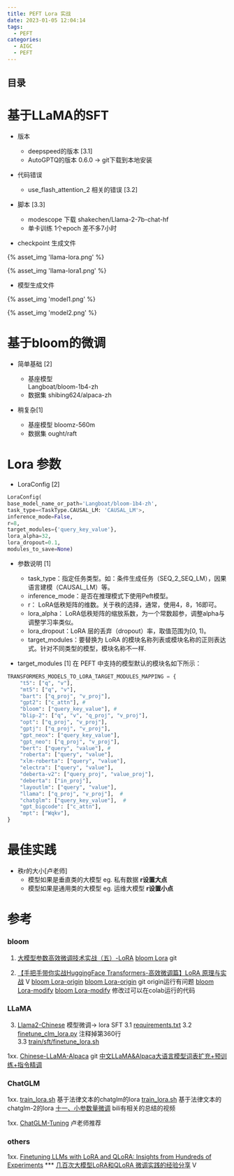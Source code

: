 ```yaml
---
title: PEFT Lora 实战
date: 2023-01-05 12:04:14
tags:
  - PEFT
categories:
  - AIGC  
  - PEFT
---
```


<p></p>
<!-- more -->



## 目录
<!-- toc -->

# 基于LLaMA的SFT
+ 版本
  + deepspeed的版本  [3.1]
  + AutoGPTQ的版本  0.6.0 -> git下载到本地安装
+ 代码错误
  + use_flash_attention_2 相关的错误 [3.2]
+ 脚本 [3.3]
  - modescope 下载 shakechen/Llama-2-7b-chat-hf
  - 单卡训练
    1个epoch 差不多7小时



+ checkpoint 生成文件

{% asset_img 'llama-lora.png' %}

{% asset_img 'llama-lora1.png' %}

+ 模型生成文件

{% asset_img 'model1.png' %}

{% asset_img 'model2.png' %}



# 基于bloom的微调
+ 简单基础  [2]
  - 基座模型  
    Langboat/bloom-1b4-zh 
  - 数据集
    shibing624/alpaca-zh
  
+ 稍复杂[1]
  - 基座模型 
    bloomz-560m 
  - 数据集
    ought/raft

# Lora 参数 
+ LoraConfig [2]
``` python
LoraConfig( 
base_model_name_or_path='Langboat/bloom-1b4-zh', 
task_type=<TaskType.CAUSAL_LM: 'CAUSAL_LM'>, 
inference_mode=False, 
r=8, 
target_modules={'query_key_value'}, 
lora_alpha=32, 
lora_dropout=0.1, 
modules_to_save=None)
```

+ 参数说明 [1]
    - task_type：指定任务类型。如：条件生成任务（SEQ_2_SEQ_LM），因果语言建模（CAUSAL_LM）等。
    - inference_mode：是否在推理模式下使用Peft模型。
    - r： LoRA低秩矩阵的维数。关于秩的选择，通常，使用4，8，16即可。
    - lora_alpha： LoRA低秩矩阵的缩放系数，为一个常数超参，调整alpha与调整学习率类似。
    - lora_dropout：LoRA 层的丢弃（dropout）率，取值范围为[0, 1)。
    - target_modules：要替换为 LoRA 的模块名称列表或模块名称的正则表达式。针对不同类型的模型，模块名称不一样.

+ target_modules [1]
在 PEFT 中支持的模型默认的模块名如下所示：
``` python
TRANSFORMERS_MODELS_TO_LORA_TARGET_MODULES_MAPPING = {
    "t5": ["q", "v"],
    "mt5": ["q", "v"],
    "bart": ["q_proj", "v_proj"],
    "gpt2": ["c_attn"], #
    "bloom": ["query_key_value"], #
    "blip-2": ["q", "v", "q_proj", "v_proj"],
    "opt": ["q_proj", "v_proj"],
    "gptj": ["q_proj", "v_proj"],
    "gpt_neox": ["query_key_value"],
    "gpt_neo": ["q_proj", "v_proj"],
    "bert": ["query", "value"], #
    "roberta": ["query", "value"],
    "xlm-roberta": ["query", "value"],
    "electra": ["query", "value"],
    "deberta-v2": ["query_proj", "value_proj"],
    "deberta": ["in_proj"],
    "layoutlm": ["query", "value"],
    "llama": ["q_proj", "v_proj"],  #
    "chatglm": ["query_key_value"],  #
    "gpt_bigcode": ["c_attn"],
    "mpt": ["Wqkv"],
}
```

# 最佳实践
+ 秩r的大小[卢老师]
  - 模型如果是垂直类的大模型
    eg. 私有数据
    **r设置大点**
  - 模型如果是通用类的大模型
    eg. 运维大模型
    **r设置小点**
    
# 参考
### bloom
1. [大模型参数高效微调技术实战（五）-LoRA](https://zhuanlan.zhihu.com/p/649315197)
   [bloom Lora](https://github.com/www6v/llm-action/blob/main/train/peft/clm/peft_lora_clm.ipynb) git
   
2. [【手把手带你实战HuggingFace Transformers-高效微调篇】LoRA 原理与实战](https://www.bilibili.com/video/BV13w411y7fq/) V
    [bloom Lora-origin](https://github.com/www6v/transformers-code/blob/master/03-PEFT/21-lora/chatbot_lora.ipynb)  [bloom Lora-origin](https://colab.research.google.com/github/www6v/transformers-code/blob/master/03-PEFT/21-lora/chatbot_lora.ipynb) git   origin运行有问题
    [bloom Lora-modify](https://github.com/www6v/transformers-code/blob/master/03-PEFT/21-lora/chatbot_lora%5Bworkable%5D.ipynb)  [bloom Lora-modify](https://colab.research.google.com/drive/1SNy35_CJOobe4AxAecMZJo4LX1TjXvTm) 修改过可以在colab运行的代码

### LLaMA
3. [Llama2-Chinese](https://github.com/www6v/Llama2-Chinese/tree/ww-workable) 模型微调-> lora SFT
3.1 [requirements.txt](https://github.com/www6v/Llama2-Chinese/blob/ww-workable/requirements.txt)
3.2 [finetune_clm_lora.py](https://github.com/www6v/Llama2-Chinese/blob/ww-workable/train/sft/finetune_clm_lora.py#L460C18-L460C19)  注释掉第360行   
3.3 [train/sft/finetune_lora.sh](https://github.com/www6v/Llama2-Chinese/blob/ww-workable/train/sft/finetune_lora.sh)

1xx. [ Chinese-LLaMA-Alpaca](https://github.com/ymcui/Chinese-LLaMA-Alpaca) git
   [中文LLaMA&Alpaca大语言模型词表扩充+预训练+指令精调](https://zhuanlan.zhihu.com/p/631360711)

### ChatGLM
1xx. [train_lora.sh](https://github.com/www6v/fine-tuning-lab/blob/agiclass-v1/chatglm/train_lora.sh)  基于法律文本的chatglm的lora
[train_lora.sh](https://github.com/www6v/fine-tuning-lab/blob/agiclass-v1/chatglm2/train_lora.sh)  基于法律文本的chatglm-2的lora
[十一、小参数量微调](https://github.com/www6v/fullStackLLM/blob/master/08-fine-tuning/peft/index.ipynb)
bili有相关的总结的视频

1xx. [ChatGLM-Tuning](https://github.com/mymusise/ChatGLM-Tuning) 卢老师推荐

### others
1xx. [Finetuning LLMs with LoRA and QLoRA: Insights from Hundreds of Experiments](https://lightning.ai/pages/community/lora-insights/) ***
     [几百次大模型LoRA和QLoRA 微调实践的经验分享](https://www.bilibili.com/video/BV16u4y1a7MH/) V
